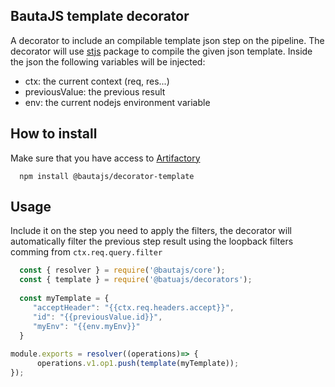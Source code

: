 ## BautaJS template decorator

A decorator to include an compilable template json step on the pipeline.
The decorator will use [stjs](https://www.npmjs.com/package/stjs|stjs) package to compile the given json template.
Inside the json the following variables will be injected:
  - ctx: the current context (req, res...)
  - previousValue: the previous result
  - env: the current nodejs environment variable


## How to install

Make sure that you have access to [Artifactory][1]

```console
  npm install @bautajs/decorator-template
```

## Usage

Include it on the step you need to apply the filters, the decorator will automatically filter the previous step result using
the loopback filters comming from `ctx.req.query.filter`

```js
  const { resolver } = require('@bautajs/core');
  const { template } = require('@batuajs/decorators');
 
  const myTemplate = {
     "acceptHeader": "{{ctx.req.headers.accept}}",
     "id": "{{previousValue.id}}",
     "myEnv": "{{env.myEnv}}"
  }
 
module.exports = resolver((operations)=> {
      operations.v1.op1.push(template(myTemplate));
});  
```

[1]: https://axags.jfrog.io/axags/api/npm/virtual-bcn-node/
